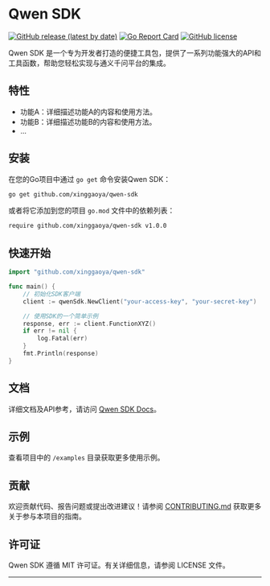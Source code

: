 # Qwen SDK

[![GitHub release (latest by date)](https://img.shields.io/github/v/release/xinggaoya/qwen-sdk)](https://github.com/xinggaoya/qwen-sdk/releases)
[![Go Report Card](https://goreportcard.com/badge/github.com/xinggaoya/qwen-sdk)](https://goreportcard.com/report/github.com/xinggaoya/qwen-sdk)
[![GitHub license](https://img.shields.io/github/license/xinggaoya/qwen-sdk)](LICENSE)

Qwen SDK 是一个专为开发者打造的便捷工具包，提供了一系列功能强大的API和工具函数，帮助您轻松实现与通义千问平台的集成。

## 特性

- 功能A：详细描述功能A的内容和使用方法。
- 功能B：详细描述功能B的内容和使用方法。
- ...
  
## 安装

在您的Go项目中通过 `go get` 命令安装Qwen SDK：

```sh
go get github.com/xinggaoya/qwen-sdk
```

或者将它添加到您的项目 `go.mod` 文件中的依赖列表：

```sh
require github.com/xinggaoya/qwen-sdk v1.0.0
```

## 快速开始

```go
import "github.com/xinggaoya/qwen-sdk"

func main() {
    // 初始化SDK客户端
    client := qwenSdk.NewClient("your-access-key", "your-secret-key")

    // 使用SDK的一个简单示例
    response, err := client.FunctionXYZ()
    if err != nil {
        log.Fatal(err)
    }
    fmt.Println(response)
}
```

## 文档

详细文档及API参考，请访问 [Qwen SDK Docs](https://qwen.github.io/sdk/docs)。

## 示例

查看项目中的 `/examples` 目录获取更多使用示例。

## 贡献

欢迎贡献代码、报告问题或提出改进建议！请参阅 [CONTRIBUTING.md](CONTRIBUTING.md) 获取更多关于参与本项目的指南。

## 许可证

Qwen SDK 遵循 MIT 许可证。有关详细信息，请参阅 LICENSE 文件。

---

